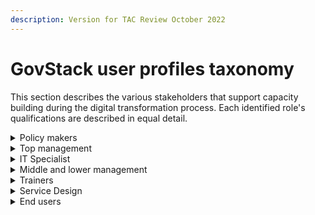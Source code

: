 ```yaml
---
description: Version for TAC Review October 2022
---
```


# GovStack user profiles taxonomy

This section describes the various stakeholders that support capacity building during the digital transformation process. Each identified role's qualifications are described in equal detail.

<details>

<summary>Policy makers</summary>

### [Government minister](https://esco.ec.europa.eu/en/classification/occupation?uri=http://data.europa.eu/esco/occupation/404a50e9-61ce-448d-a695-bbfc697a0727)

Government ministers function as decision-makers in national or regional governments, and head government ministries. They perform legislative duties and supervise the operation of their department.

</details>

<details>

<summary>Top management</summary>

Top managers plan, direct, coordinate and evaluate the overall activities of enterprises, governments and other organizations, or of organizational units within them, and formulate and review their policies, laws, rules and regulations.&#x20;

Tasks performed by top managers usually include formulating and advising on the policy, budgets, laws and regulations of enterprises, governments and other organizational units; establishing objectives and standards and formulating and evaluating programmes and policies and procedures for their implementation. The roles include:

### [Chief Information Officer](https://esco.ec.europa.eu/en/classification/occupation?uri=http://data.europa.eu/esco/occupation/82f90e87-de92-4678-adae-61d3e5f7e1e4)

Chief Information Officers define and implement the ICT strategy and governance. They determine necessary resources for the ICT strategy implementation, anticipate ICT market evolutions and company business needs. They contribute to the development of the organization's strategic plan and ensure that the ICT infrastructure supports the organization's overall operations and priorities

**Qualifications**

Bachelor’s degree in computer science, computer or software engineering, information systems or related role.

Postgraduate qualification and/or a recognized professional credential relevant to the role is a plus.&#x20;

3-5 years’ supervisory or management experience in a technology role&#x20;

Minimum 7 years’ experience in a private or public managerial role in the technology field,

Solid understanding of data analysis, budgeting, and business operations&#x20;

Superior analytical and problem-solving capabilities&#x20;

A strong strategic and business mindset&#x20;

Excellent organizational and leadership skills&#x20;

Outstanding communication and interpersonal abilities

### [Chief Security Information Officer (CISO)](https://esco.ec.europa.eu/en/classification/occupation?uri=http://data.europa.eu/esco/occupation/276ba420-ef09-4a0e-b215-2c2e2f80ad28)&#x20;

Chief ICT security officers protect company and employee information against unauthorized access. They also define the Information System security policy, manage security deployment across all Information Systems and ensure the provision of information availability.

**Qualifications**

Bachelor’s degree in computer science, computer or software engineering, information systems or related role.&#x20;

MSc Information Security or postgraduate qualification in a related IT field.&#x20;

One or more qualifications in: • Certified Information Security Manager (CISM) • Certified Information Systems Security Professional (CISSP) • Certified Information systems Auditor (CISA)&#x20;

Member of the Institute of Information Security Professionals is a plus.&#x20;

An excellent understanding of best practice within Information Security and risk management including standards such as ISO/IEC 27001, Cyber Essentials and COBIT&#x20;

An excellent understanding of legislation and regulations that impact information Security An understanding of current and emerging threats and countermeasures and the organizational challenges to addressing these threats&#x20;

An understanding of Application Security threats and countermeasures&#x20;

A good practical knowledge of security technologies and wider business solutions including Firewalls, IDS/IPS, Identity and access management, SIEM, remote working and cloud technologies&#x20;

Substantial experience in senior management in a complex IT organization encompassing service delivery, application development and IT infrastructure&#x20;

Proven track record in the management and delivery of transformational security improvements across an organization&#x20;

Proven experience in directing and managing innovative change and continuous improvement, ensuring excellent organizational performance and outcomes across a complex portfolio of responsibilities&#x20;

Proven experience at managing complex budgets and resources with a track record of identifying and securing approval for business cases at enterprise level for organizational investment in information and cyber security&#x20;

Experience in leading, developing and motivating a team

### [Chief Technology Officer](https://esco.ec.europa.eu/en/classification/occupation?uri=http://data.europa.eu/esco/occupation/7b1b5da8-573a-49bb-a38e-68725a949f4f)

Chief technology officers contribute to a company's technical vision and lead all aspects of technology development, according to its strategic direction and growth objectives. They match technology with business needs.

**Qualifications**

Bachelor’s degree in computer science, computer or software engineering, information systems or related role.

MBA and/or postgraduate qualification in a related IT field.

8+ years progressive experience in technology leadership role.

Good understanding of how technology can achieve company objectives (and how to utilise it to do so).

Deep understanding of interconnected systems and the cost, performance, and strategic implications of making particular architecture choices

Experience building and leading world-class software development teams and processes across geographies

Product management experience

Successful in owning business results, and knows how to inspire the team to feel empowered and accountable for their decisions

Ability to step outside your own technical domain and take the “voice” of the customer as input into their direction setting and decision making

Domain expertise in IaaS, PaaS, or SaaS products

Excellent understanding of cloud computing technologies, highly reliable and available large scale distributed systems

Experience leading and motivating software engineering teams and managing complex software projects

Exceptional team management skills.

Excellent verbal and written communication.

Ability to delegate efficiently.

Extensive industry knowledge with an eye towards the future.

### [ICT Operations Manager](https://esco.ec.europa.eu/en/classification/occupation?uri=http://data.europa.eu/esco/occupation/f0ca39a8-1e30-487c-95f9-ef2d5e734adc)

ICT operations managers coordinate ICT services and infrastructure ensuring that the organization has the required infrastructural resources. They also plan and monitor stages of either a business process or a computer process, negotiate contracts and take mitigation action in case of non-fulfilment of agreements. They oversee the day-to-day tasks involving infrastructure components, ICT systems and software.

**Qualifications**

Bachelor’s degree in computer science, computer or software engineering, information systems or related role.

MBA and/or postgraduate qualification in a related IT field.

Extensive experience in a related senior ICT management role typically in the region of ten years’ experience in a similar discipline

Experience of working in a customer focused environment operating **** under a formal ICT Service Management structure such as ITIL.

Significant experience in the development and implementation of processes related to ICT Technical Operations.

Ability to think strategically to plan complex service delivery in a demanding and changing environment.

Experience of managing budgets and delivering savings against those budgets.

Significant experience in the management of ICT supplier contracts with a track record of building effective working relationships with suppliers.

A deep and extensive technical knowledge of the technologies and ICT systems used in large organizations.

Ability to formulate technical reports using information for performance monitoring and develop process documentation and diagrams to support new and existing ICT services.

Ability to apply a mature and rational approach to complex issues and problem solving, including conflict resolution.

Ability to work at a high level in a large organization, acting as an ambassador for the ICT Service

</details>

<details>

<summary>IT Specialist</summary>

IT personnel perform a wide range of activities related to the Information Technology and Cybersecurity of the government ranging from information security and technology, information security operations and maintenance, information security overseeing and governance, cyber security infrastructure, defense, analysis and investigations. It includes roles such as:

### [Back-end developers](https://esco.ec.europa.eu/en/classification/occupation?uri=http://data.europa.eu/esco/occupation/c40a2919-48a9-40ea-b506-1f34f693496d)

Backend developers develop, implement and document web-accessible software based on the designs provided. They align the client's web presence with its business strategy, troubleshoot software problems and issues and look for ways to improve the application.

**Qualifications**

Bachelor’s degree in in a field such as Computer science, web design, digital design, or graphic arts; an associate degree with proven years of experience may be a substitute.&#x20;

Experience focusing on enterprise scale backend architectures&#x20;

3+ years of experience designing, developing, debugging, and deploying software&#x20;

Experience working with either relational or non-relational databases – ideally both&#x20;

Experience working with cloud architectures – such as AWS Experience with programming languages like Java, Ruby, PHP or Python.&#x20;

Solid understanding of the entire product development process.&#x20;

Basic knowledge of front-end technologies like HTML, JavaScript, and CSS.

### [Cloud engineers](https://esco.ec.europa.eu/en/classification/occupation?uri=http://data.europa.eu/esco/occupation/349ee6f6-c295-4c38-9b98-48765b55280e)

Cloud engineers are responsible for the design, planning, management and maintenance of cloud-based systems. They develop and implement cloud-applications, handle the migration of existing on-premise applications to the cloud, and debug cloud stacks.

**Qualifications**

Bachelor’s degree in Computer Science, Computer Engineering, or Information Technology, or in a relevant field.

Master’s degree in a relevant field and certifications such as Azure, AWS Certified Solutions Architect certification is a plus.

At least 5 years relevant professional work experience in the cloud computing industry

Expertise in **** practical object-oriented development knowledge with at least Scala or Java, knowledge of systems like ZooKeeper, Consul etc.,&#x20;

Familiarity with containerization technologies such as Docker and Pivotal Cloud Foundry Docker, OpenStack, and Public cloud delivery know-how with AWS and/or Azure

Solid understanding of software development, engineering, programming languages and tools; Java, Python, Ruby, .NET/C#, HTML, CSS, JavaScript, PowerShell, CI/CD pipelines

Ability to work with Agile methodologies (Scrum, Kanban, Lean Startup, XP)

Solid experience crafting solutions for the server-side of scalable cloud software applications and platforms

Extensive skills and knowledge in architecting a highly distributed cloud system and responding to operational issues

Experience with cloud migration, as well as experience with OpenStack, Linux, Amazon Web Services, Microsoft Azure, DevOps, NoSQL etc.

A good team player and able to work in a team-driven environment

Exceptional verbal, presentation, and written communications skills to convey information clearly to the different audience

Willingness to learn and work with new and emerging technologies.

### [Cloud architect](https://esco.ec.europa.eu/en/classification/occupation?uri=http://data.europa.eu/esco/occupation/349ee6f6-c295-4c38-9b98-48765b55280e)

Cloud architects are responsible for the design, planning, management and maintenance of cloud-based systems. They develop and implement cloud-applications, handle the migration of existing on-premise applications to the cloud, and debug cloud stacks.

**Qualifications**

Bachelor’s degree in Computer Science, Computer Engineering, or Information Technology, or in a relevant field.&#x20;

Master’s degree in a relevant field and certifications such as AWS Certified Solutions Architect certification is a plus.&#x20;

At least 5 years relevant professional work experience designing, executing, and supporting IT Cloud solutions.&#x20;

Solid knowledge of full software development lifecycle processes, enterprise application software installation and maintenance, integrating with third-party applications through API interfaces and other means&#x20;

Familiarity with mobile application development, ability to build applications using microservices architecture, and capacity to debug and optimize code and automate routine tasks&#x20;

Technical knowledge of Agile, frontend and backend programming languages, databases and Cloud Infrastructure, auto scaling, and automated testing&#x20;

Fundamental knowledge of networking, security, and systems engineering concepts.&#x20;

Hands-on experience in cloud provisioning tools such as CloudFormation, Terraform, and experience in Linux operating system&#x20;

Ability to work in a team, Good written and verbal communication skills.

### [Data **** Analysts](https://esco.ec.europa.eu/en/classification/occupation?uri=http://data.europa.eu/esco/occupation/d3edb8f8-3a06-47a0-8fb9-9b212c006aa2)

Data analysts import, inspect, clean, transform, validate, model, or interpret collections of data with regard to the business goals of the company. They ensure that the data sources and repositories provide consistent and reliable data. Data analysts use different algorithms and IT tools as demanded by the situation and the current data. They might prepare reports in the form of visualizations such as graphs, charts, and dashboards.

**Qualifications**

Bachelor's Degree in Computer Science, Engineering, Information Systems, Information Technology related field.&#x20;

Postgraduate qualification and/or a recognized professional ITIL is an added advantage.&#x20;

5+ years of experience in migrating data between disparate systems, with strong exposure to data migration and PostgreSQL&#x20;

Knowledge related to computer technology, network infrastructure, systems and applications, security, and storage&#x20;

Strong agile project management and organizational skills.&#x20;

Strong analytical and problem-solving skills and excellent verbal and written communication skills&#x20;

Hands on experience with MS Excel and Macros

### [Data Scientist](https://esco.ec.europa.eu/en/classification/occupation?uri=http://data.europa.eu/esco/occupation/258e46f9-0075-4a2e-adae-1ff0477e0f30)

Data scientists find and interpret rich data sources, manage large amounts of data, merge data sources, ensure consistency of datasets, and create visualizations to aid in understanding data. They build mathematical models using data, present and communicate data insights and findings to specialists and scientists in their team and if required, to a non-expert audience, and recommend ways to apply the data.

**Qualifications**

A Bachelor’s degree in Data Science, Computer Science, Engineering or relevant field

Postgraduate qualification and/or a recognized professional credential relevant to the role is an added advantage.

5+ years hands on experience with Data Science tools, business intelligence tools (e.g. Tableau) and data frameworks (e.g. Hadoop)

Knowledge of statistical programming languages like R, Python, and database query languages like SQL, Hive, Pig is desirable. Familiarity with Scala, Java, or C++ is an added advantage.

Good applied statistical skills, including knowledge of statistical tests, distributions, regression, maximum likelihood estimators, etc.

Good knowledge of machine learning methods like k-Nearest Neighbors, Naive Bayes, SVM, Decision Forests and operations research.

Strong Math Skills (Multivariable Calculus and Linear Algebra) -and understanding the fundamentals of Multivariable Calculus and Linear Algebra

Proficiency in data mining and wrangling

Experience with Data Visualization Tools like Matplotlib, ggplot, d3.js., Tableau that help to visually encode data

Excellent communication and presentation skills

Problem-solving aptitude

Analytical mind and business acumen

### [Database managers](https://esco.ec.europa.eu/en/classification/occupation?uri=http://data.europa.eu/esco/occupation/8c57af09-719c-42b3-be40-6ed4946236cc)

Database managers test, implement and administer computer databases. They use their expertise in database management systems to plan, coordinate and implement security measures to safeguard computer databases. They also use scripts and configuration files to tailor a database to users' needs.

**Qualifications**

A Bachelor’s degree in Management Information Systems, Computer Science, Information Systems, or Information Technology or a related field&#x20;

Postgraduate qualification and/or a recognized professional credential relevant to the role is an added advantage.&#x20;

At least 2 years’ experience in database management or similar role&#x20;

Solid experience designing, developing, and producing database reports.&#x20;

Advanced proficiency in Structured Query Language (SQL).&#x20;

In-depth knowledge of database technologies, architecture, and data security and best practices in database management.&#x20;

Advanced analytical, leadership, and problem-solving skills. Exceptional organizational skills and attention to detail. Excellent interpersonal and communication skills.

### ****[**DevOps Specialist**](https://www.gov.uk/guidance/development-operations-devops-engineer)****

DevOps specialists support the development and operation of software through tools, environments and practices. They organise and implement a process to manage changes throughout the lifecycle of ICT assets such as software, applications, ICT systems, etc. ICT change and configuration managers have a sound knowledge of the main technologies and processes used in system engineering and to manage the lifecycle of ICT systems and subsystems.

**Qualifications**

Bachelor's Degree in Computer Science, Engineering, Information Systems, Information Technology related field.&#x20;

Postgraduate qualification and/or a recognised professional credential is an added advantage.&#x20;

5+ years of overall experience Strong hands-on Linux experience (RHEL/CentOS, Debian/Ubuntu,Core OS)&#x20;

Strong hands on Experience in managing AWS/Azure cloud instance Strong scripting skills (Bash, Python, Perl) with Automation.&#x20;

Strong hands-on in Git/Github, Maven, DSN/Networking Fundamentals.&#x20;

Strong knowledge of CI/CD Jenkins continuous integration tool&#x20;

Good knowledge of infrastructure automation tools (Ansible,Terraform)&#x20;

Good hands-on experience with Docker containers including container management platforms like Kubernetes&#x20;

Strong hands-on in Web Servers (Apache/NGINX) and Application Servers (Jboss/Tomcat/Spring boot)

### [Digital security manager](https://esco.ec.europa.eu/en/classification/occupation?uri=http://data.europa.eu/esco/occupation/7754d570-9519-48c2-b1c9-8e165f8bca0f)

A Digital security manager proposes and implements necessary security updates. They advise, support, inform and provide training and security awareness and take direct action on all or part of a network or system.

**Qualifications**

Bachelor’s degree in Information Assurance, Information Security, Cybersecurity, or IT related field.&#x20;

Postgraduate qualification and a recognized professional credential Security certification such as CISSP or CISM are desirable.&#x20;

5+ years working experience in the digital security field.&#x20;

Proven experience in planning, organizing, and developing the strategy for an organizations Security Operation.&#x20;

Strong knowledge of technology, particularly as it relates to digital safety tools, best practice, and information management.&#x20;

A solid understanding and experience with intrusion detection, incident response, threat hunting, common attack methodologies, tactics and protocols, and indicators of compromise required.&#x20;

Excellent written and verbal communication skills with the ability to tailor communications for technical and non-technical audiences.

### [Emerging Technologies Officer](https://esco.ec.europa.eu/en/classification/occupation?uri=http://data.europa.eu/esco/occupation/35553663-deab-4d9a-bf22-15c1625d28e8) (AI, Blockchain, IoT, Quantum Computing)&#x20;

ICT intelligent systems designers apply methods of artificial intelligence in engineering, robotics and computer science to design programs which simulate intelligence including thinking models, cognitive and knowledge-based systems, problem solving, and decision making. They also integrate structured knowledge into computer systems (ontologies, knowledge bases) in order to solve complex problems normally requiring a high level of human expertise or artificial intelligence methods.

**Qualifications**

Bachelor’s degree in Data Science, Statistics, Machine Learning, Computer Science or IT related field.

Postgraduate qualification and/or a recognized professional credential is an added advantage.&#x20;

3+ years proven experience in Artificial Intelligence, deep learning, and other relevant fields.

At least 3 years of experience in formulating and strategizing AI solutions and applying AI to practical and all-inclusive technology solutions

Familiarity with functional design principles, object-oriented programming principles, basic algorithms.

Hands-on knowledge in machine learning, deep learning, Tensorflow, Python, NLP

Hands-on experience in REST API and designs such as RDBMS design, NoSQL design.

### &#x20;[Front-end developer](https://www.gov.uk/guidance/frontend-developer)

A frontend developer designs, builds and improves website software that meets user needs.

**Qualifications**

Bachelor’s degree in in a field such as Computer science, web design, digital design, or graphic arts; an associate degree with proven years of experience may be a substitute.

&#x20;3+ years' experience with scripting languages (Python, Perl, or equivalent). 3-5 years of expert-level HTML and CSS experience.&#x20;

1+ years of JavaScript and jQuery experience.&#x20;

3+ plus years of work experience building web apps.&#x20;

Hands-On experience with JavaScript UI frameworks.&#x20;

Experience using industry-standard version control systems.

### [Help Desk Support Analyst](https://esco.ec.europa.eu/en/classification/occupation?uri=http://data.europa.eu/esco/occupation/aaeec9a7-dc57-4485-890c-86b3eef735f9)

ICT help desk analysts provide technical assistance to end users, answer questions or solve computer problems for clients via telephone or electronically. They provide assistance concerning the use of computer hardware and software.

**Qualifications**

High school graduate, GED, or equivalent&#x20;

At least 2 years information technology or systems administration experience preferred Knowledge of Operating Systems, System Administration, LAN, managing helpdesk.&#x20;

Fluency in the local language&#x20;

Excellent typing skills.&#x20;

Strong process and application knowledge&#x20;

Excellent problem solving, verbal communication and customer service skills.

### [ICT System Integration Consultant](https://esco.ec.europa.eu/en/classification/occupation?uri=http://data.europa.eu/esco/occupation/bd9d395a-d587-45c6-8d72-ceef226df9e1)

ICT system integration consultants advise on bringing together different systems to interoperate within an organization for enabling data sharing and reducing redundancy.

**Qualifications**

Bachelor's Degree in computer science, or IT related field MBA and a recognised professional credential relevant to the role is an added advantage.&#x20;

Minimum of 5 years of experience in the consulting and technology design industries&#x20;

Minimum of five (5) years relevant experience in application design and integration into service platforms.&#x20;

Minimum of five (5) years of experience in software and application development and/or working with software developers.&#x20;

Experience in managing projects involving systems analysis, design, development, and implementation, and/or provide key inputs for the establishment of long-term solutions.&#x20;

Demonstrable understanding and experience of technology in the built environment including the challenges of systems integration&#x20;

Excellent interpersonal skills will be needed to develop and maintain effective relationships with clients, Architects, Engineers, Contractors, and other team members

&#x20;Proven ability to utilize critical thinking and problem-solving skills to work with incomplete information and manage unclear or conflicting requirements&#x20;

Knowledge of agile project management

### [Network Support Engineer](https://esco.ec.europa.eu/en/classification/occupation?uri=http://data.europa.eu/esco/occupation/cf2b03cd-feb7-4f47-90f6-ff1ed6016d3d)&#x20;

ICT network engineers implement, maintain and support computer networks. They also perform network modelling, analysis, and planning. They may also design network and computer security measures. They may research and recommend network and data communications hardware and software.

**Qualifications**

Bachelor's Degree in Computer Science, Engineering, Information Systems, Information Technology related field.&#x20;

Postgraduate qualification and/or a recognised professional credential such as CISCO, ITIL, IASAE is an added advantage.&#x20;

5+ years IT experience with programming languages such as Java, Core java, PostgreSQL, GIT, Linux, Kibana, Elasticsearch, JIRA - Incident management, ReactJS, SpringBoot, Microservices, NodeJS&#x20;

Knowledge of Web service technologies and standards (protocols, security, Restful APIs, and JSON etc.,)&#x20;

Solid experience with recommending and introducing new technologies and technical approaches&#x20;

Demonstrated experience with implementing reporting capabilities, such as SQL Server Reporting or JasperReports

### ****[**Quality Assurance/Tester**](https://esco.ec.europa.eu/en/classification/occupation?uri=http://data.europa.eu/esco/occupation/106f79e4-6264-45f1-9e7a-297435cd684b)****

QA testers perform software tests. They may also plan and design them. They may also debug and repair software although this mainly corresponds to designers and developers. They ensure that applications function properly before delivering them to internal and external clients.

**Qualifications**

Bachelor's Degree in Computer Science, Software Development, or IT related field.&#x20;

A recognised professional credential such as ISTQB, QA is an added advantage.&#x20;

5+ years QA testing experience with skills such as developing, documenting, and maintaining detailed test cases, user scenarios and test requirements/artifacts, execute all levels of testing (System, Integration, and Regression) JIRA - Incident management&#x20;

Proven experience as a Quality Assurance Tester or similar role&#x20;

Experience in project management and QA methodology&#x20;

Familiarity with Agile frameworks and regression testing Experience in analyzing the device logs and usage of debugging tools&#x20;

Experience in using bug tracking and test management&#x20;

Thorough understanding of game test life cycle&#x20;

Proactive, positive, and self-driven mentality that thrives in a collaborative team environment

### [Service Integrator](https://esco.ec.europa.eu/en/classification/occupation?uri=http://data.europa.eu/esco/occupation/3d190639-90f8-4402-b1b3-a104a17e0d67)

Service integrators perform integration among different databases. They maintain integration and ensure interoperability.

**Qualifications**

Bachelor's Degree in Computer Science, Engineering, Information Systems, Information Technology related field.&#x20;

Postgraduate qualification and/or a recognized professional credential such as CISCO, ITIL, IASAE is an added advantage.&#x20;

5+ years of experience in system administration / deployment / maintenance / integration, build engineering, cloud / SaaS deployment&#x20;

Good understanding of IT Infrastructure implementation or lifecycle development&#x20;

Detailed experience in data center build-out and/or systems migration/re-hosting experience&#x20;

Solid experience on Hardware and Software Environments, heterogeneous systems environments

### [Software Engineer](https://esco.ec.europa.eu/en/classification/occupation?uri=http://data.europa.eu/esco/occupation/f2b15a0e-e65a-438a-affb-29b9d50b77d1)&#x20;

Software developers implement or program all kinds of software systems based on specifications and designs by using programming languages, tools, and platforms. They Research, design, and develop computer and network software or specialized utility programs. Analyze user needs and develop software solutions, applying principles and techniques of computer science, engineering, and mathematical analysis. Update software or enhance existing software capabilities.&#x20;

**Qualifications**

Bachelor's and Master's Degree in Computer Science, Engineering, Information Technology, Mathematics related discipline&#x20;

Recognized professional credential relevant to the role is an added advantage.&#x20;

Knowledge of the software development life cycle.&#x20;

Ability to develop unit testing of code components or complete applications. Creativity is always a plus.&#x20;

Must be a full-stack developer and understand concepts of software engineering. Experience working on a variety of software development projects.&#x20;

### [Solution Architect](https://esco.ec.europa.eu/en/classification/occupation?uri=http://data.europa.eu/esco/occupation/d0aa0792-4345-474b-9365-686cf4869d2e)&#x20;

A Solution Architect creates the technical design and the functional model of a software system, based on functional specifications. They also design the architecture of the system or different modules and components related to the business' or customer requirements, technical platform, computer language or development environment.

**Qualifications**

Bachelor’s degree in Computer Science, Information Systems, or equivalent education or work experience&#x20;

Minimum of 5 years of experience related to IT Management or other information technology solutions architecture role&#x20;

Demonstrated ability to communicate the complexities of technical programs&#x20;

Proficiency with information technologies in a secure network environment&#x20;

Expertise with personal computers in a secure network environment and Microsoft applications (Outlook, Word, Excel, Access, PowerPoint and SharePoint) or similar roles&#x20;

Excellent oral and written communication&#x20;

Analytical and problem-solving skills&#x20;

Broad understanding of information technology topics&#x20;

Effective interpersonal skills and collaborative management style to include teamwork and team building ability&#x20;

Technically creative and open-minded.

### ****[**System Developer**](https://esco.ec.europa.eu/en/classification/occupation?uri=http://data.europa.eu/esco/occupation/a7c1d23d-aeca-4bee-9a08-5993ed98b135)****

ICT system developers maintain, audit and improve organizational support systems. They use existing or new technologies to meet particular needs. They test both hardware and software system components, diagnose and resolve system faults. **** May work with computer hardware engineers to integrate hardware and software systems and develop specifications and performance requirements.&#x20;

**Qualifications**

Bachelor's and Master's degree in Computer Science, Engineering, Information Technology, Mathematics related discipline&#x20;

Recognized professional credential relevant to the role is an added advantage.&#x20;

Minimum of 3 years of professional experience working with .Net 4.0, Objective C, CSS, JavaScript, JSON, jQuery, AJAX, SOA, SEO, HTML5, MVC3, Web APIs and secure coding&#x20;

Proficiency with HTML/XHTML, CSS, JavaScript and JQuery&#x20;

Knowledge of WCF, XML, web services and SOA frameworks desired&#x20;

Proficiency with object-oriented principles and patterns

### [System/network designer](https://esco.ec.europa.eu/en/classification/occupation?uri=http://data.europa.eu/esco/occupation/cf2b03cd-feb7-4f47-90f6-ff1ed6016d3d)

ICT network engineers implement, maintain and support computer networks. They also perform network modelling, analysis, and planning. They may also design network and computer security measures. They may research and recommend network and data communications hardware and software.

**Qualifications**

Bachelor's Degree in Computer Science, Engineering, Information Systems, Information Technology related field.&#x20;

Postgraduate qualification and/or a recognized professional credential such as CISCO, CCNP, CCIE is an added advantage.&#x20;

5+ years’ experience with product design and requirement analysis is strongly preferred, preferably with enterprise software products&#x20;

Working knowledge of and experience with Experience with Network Optimization software&#x20;

Knowledge of cable industry, FCC rules, and NCTA standards&#x20;

Solid understanding of WAN/LAN inter networking including design elements, protocol interoperability, network architecture development and requirements for testing / proof of concept

### [Technical Architect ](https://esco.ec.europa.eu/en/classification/occupation?uri=http://data.europa.eu/esco/occupation/d0aa0792-4345-474b-9365-686cf4869d2e)

Software architects create the technical design and the functional model of a software system, based on functional specifications. They also design the architecture of the system or different modules and components related to the business' or customer requirements, technical platform, computer language or development environment.

**Qualifications**

Bachelor’s degree in computer science, mathematics, engineering, or information systems; master’s degree a plus&#x20;

At least 2 years previous experience as a software developer or technical architect&#x20;

Experience with software network design and implementation&#x20;

Solid experience on software architecture and design&#x20;

Solid experience on network design and implementation&#x20;

Good understanding of data analysis, business principles, and operations&#x20;

Ability to clearly present technical information to fellow technical professionals as well as non-technical peers&#x20;

Analytical and problem-solving skills

### ****[**Technical Lead**](https://esco.ec.europa.eu/en/classification/occupation?uri=http://data.europa.eu/esco/occupation/f31f487b-4ce2-40f3-90e8-7d0011b4ef1d)****

Technical leads/Software managers oversee the acquisition and development of software systems in order to provide support to all organizational units. They also monitor the results and quality of the different software solutions and projects implemented in the organization.&#x20;

**Qualifications**

Bachelor's Degree in Computer Science, Engineering, Information Systems, Information Technology related field.&#x20;

Postgraduate qualification and/or a recognized professional credential such as AWS, ITIL is an added advantage.&#x20;

8+ years of technology/solutioning experience.&#x20;

Preferred experience of deploying and maintaining large integrated platforms / systems&#x20;

Excellent knowledge on technical development, with proficiencies in relevant technologies (including operating systems, programming languages, database)&#x20;

Good understanding and solid experience with SDLC and required technical documentation for each phase of the life cycle&#x20;

Strong experience in different development technologies like Microsoft technologies, Java framework other major techniques and products&#x20;

Working knowledge of Testing and quality assurance practices including unit testing and code documentation&#x20;

Experience with databases, web applications, programming languages and frontend technologies&#x20;

Excellent problem-solving, analytical and time management skills Excellent communication and interpersonal skills

### [Technical Writer](https://www.gov.uk/guidance/technical-writer)

A technical writer takes a user-centered approach to making complicated technical concepts easier to understand for a specialist audience. He/she focuses on specialist content and software documentation, and write for technologists such as developers, technical architects, and technology leaders.

**Qualifications**

Bachelor's Degree in Information Systems, Information Technology, Computer Science, or other related disciplines.

Postgraduate qualification and/or a recognized professional credential such as CPTC is an added advantage.

6+ years of proven experience in writing technical documentation and procedural materials for multiple audiences

Knowledge of Agile software development methodologies is highly desirable

Experience working with engineering to improve user experience: design, UI, and help refine content and create visuals and diagrams for technical support content

Solid understanding of the Systems Development Life Cycle (SDLC)

Proven ability to handle multiple projects simultaneously, with an eye for prioritization

Superior written and verbal communication skills, with a keen eye for detail

Solid grip on documentation publishing software such as Zendesk Guide, Camtasia, SnagIt, and other software

</details>

<details>

<summary>Middle and lower management</summary>

Middle managers ensure appropriate systems and procedures are developed and implemented to provide budgetary control; authorize material, human and financial resources to implement policies and programmes; monitor and evaluate performance of the organization and its staff; select or approve the selection of staff; ensure compliance with health and safety requirements; and represent and negotiate on behalf of the government, enterprise or organizational unit managed in meetings and other forums.&#x20;

Lower management may provide advice and assistance to managers on strategic matters. They are also responsible for the planning and directing daily operations, supervision of the activities of other workers.

The roles include:

### [Administrative Coordinator](https://esco.ec.europa.eu/en/classification/occupation?uri=http://data.europa.eu/esco/occupation/2a04a1df-a3b9-403e-a245-e7f93fdddd44)

An Administrative Coordinator is a professional who works with top-level executives or in international facilities in various industries. They organize meetings, organize and maintain files, arrange travel, train staff members, communicate in other languages, and manage the day-to-day operations of the office.

**Qualifications**

BA or Associate degree in Business Management or related field&#x20;

At least 3 years’ experience in administrative support and (or) business processes.&#x20;

Has an innovative mindset and us able to build client relationships.&#x20;

Strong capability to multitask and finish assigned projects before deadlines are due&#x20;

Proficiency with Microsoft Office, including Word, Excel, Outlook, and PowerPoint, and office technology and equipment, such as printers, copiers, scanners, and computers.&#x20;

Have excellent interpersonal, communication and presentation skills.

### ****[**Business Analyst**](https://esco.ec.europa.eu/en/classification/occupation?uri=http://data.europa.eu/esco/occupation/60082a99-d8ef-4e84-9290-78902681b6ed)****

Business analysts research and understand the strategic position of businesses and companies in relation to their markets and their stakeholders. They analyse and present their views on how the company, from many perspectives, can improve its strategic position and internal corporate structure. They assess needs for change, communication methods, technology, IT tools, new standards and certifications.

**Qualifications**

University degree in the field of Business Administration, Finance, Intelligence, or Information Systems or related field

Master’s degree or MBA and a recognized professional credential is a plus&#x20;

At least three years related proven experience with business and technical requirements analysis, elicitation, modeling, verification, and methodology development&#x20;

Demonstrated project management skills and project management software skills, including planning, organizing, and managing resources&#x20;

Working knowledge of Windows office systems Excellent understanding of the organization’s goals and objectives&#x20;

Able to exercise independent judgment and take action on it&#x20;

Excellent analytical, mathematical, and creative problem-solving skills&#x20;

Excellent listening, interpersonal, written, and oral communication skills&#x20;

Logical and efficient, with keen attention to detail&#x20;

Strong user centered orientation&#x20;

Experience working in a team-oriented, collaborative environment

### [Business intelligence analyst](https://esco.ec.europa.eu/en/classification/occupation?uri=http://data.europa.eu/esco/occupation/207d7b18-6540-432e-8aa6-785ed434572f)

Business intelligence analysts gain knowledge of the industry, the innovative processes therein, and contrast them with the operations of the company in order to improve them. They focus their analysis in the supply chain processes, warehouses, storage, and sales as to facilitate communication and revenue improvement.&#x20;

**Qualifications**

BS/MS degree in an analytical or data driven field&#x20;

A minimum of 2 years analytics experience&#x20;

Experience with business intelligence reporting tools, such as Looker, Microsoft Power BI, SQL Server Reporting Services, Tableau, Sisense, SAP Crystal Reports, IBM Cognos, Qlik, etc.&#x20;

Exceptional SQL skills, strong knowledge of relational databases, and the ability to build and maintain database views&#x20;

Ability to perform complex quantitative analysis and translate results into meaningful business insights&#x20;

Have demonstrated verbal and written communication skills.

### [Citizen Engagement/Change Management Officer](https://esco.ec.europa.eu/en/classification/occupation?uri=http://data.europa.eu/esco/occupation/98358049-fbcd-479e-a644-e92bde5af2e0)&#x20;

Activism officers promote or hinder social, political, economic or environmental change by using different tactics such as persuasive research, media pressure or public campaigning.

**Qualifications**

Bachelor's degree or higher in the Public Administration, Political Science, Social Sciences, or another field related to Change Management and governance systems.&#x20;

Minimum of 3 years’ experience working with civil society advocacy organizations and networks, capacity building, and governance issues.&#x20;

Demonstrated technical expertise providing or strengthening service delivery&#x20;

Demonstrated capacity to lead the collection, analysis, and utilization of data and information from a broad range of sources to ensure effective integration of inclusivity concerns in project programming.&#x20;

Demonstrated ability to design and/or implement programs that engage and mobilize women, youth, and/or other marginalized groups.&#x20;

Demonstrated skills in problem-solving and consensus-building.&#x20;

Fluency in English and at least one other local language&#x20;

Have good communication and interpersonal skills.

### [Communication Manager](https://esco.ec.europa.eu/en/classification/occupation?uri=http://data.europa.eu/esco/occupation/cd7b838c-51f6-41ec-9067-bb974c0f991b)

Communication managers are responsible for developing communication strategies in order to promote the organization's mission, services or product. They coordinate communication projects and manage the communications issued by the company for both the internal and the external clients. They supervise internal communications, ensuring that communications reach each one of the employees and further questions can be answered. For external communications, they coordinate coherence among the messages transmitted in mails, printed materials, press articles, and corporate promotional materials. They strive to maintain truthful communications.

**Qualifications**

University Degree in Communications, Journalism, Marketing, Public Relations, or related field

Master’s degree and/or relevant certification is an added advantage

5+ years’ of progressively responsible, professional experience in government relations, legislative analysis, or communications.

Demonstrated experience in developing and implementing integrated communication strategies to drive organizational change and achieve measurable results based on business objectives

High level of judgment in communications with experience leading PR/Communications campaigns, creating and executing on PR strategy

Openness to and experience working within the digital space

Strong knowledge of public affairs, and communications principles, practices, and techniques.

Ability to prepare a variety of written communications such as reports, testimony, and factsheets

Outstanding written and verbal communication skills.

Must be able to multitask and work well under pressure.

Excellent organizational and leadership abilities

### [Data Protection Officer ](https://esco.ec.europa.eu/en/classification/occupation?uri=http://data.europa.eu/esco/occupation/1619d7f3-7d95-407c-a20e-47745bfcde73)

Data protection officers ensure that the processing of personal data in an organization is compliant with data protection standards and with the obligations set out in the applicable legislation such as GDPR. They elaborate and implement the organization policy related to data protection, are responsible for data protection impact assessments and handle complaints and requests from third parties and regulatory agencies. Data protection officers lead investigations into potential data breaches, conduct internal audits and act as point of contact within the organization on any matters related to the processing of personal data. Data protection officers may develop training programmes and provide training to other employees on data protection procedures.

**Qualifications**

Bachelor’s degree in Law or a related field.

Minimum of three years’ experience working in data protection and legal compliance.

Solid knowledge and in-depth understanding of national data protection laws.

Knowledge of data processing operations and computer security systems.

Experience within a legal, audit and/or risk function department is a plus.

Ethical, with the ability to remain impartial and report all noncompliance Strong project management skills

Ability to manage sensitive and confidential information

Excellent verbal and written communication skills, with strong attention to detail

Great interpersonal skills and ability to work well both independently and as part of a team

### [Digital Marketing Officer](https://esco.ec.europa.eu/en/classification/occupation?uri=http://data.europa.eu/esco/occupation/dc97adbe-f807-4ad8-8f3c-c24b3416cdef)

Digital marketing managers are responsible for the elaboration of the company's digital marketing strategy with the goal of improving brand recognition and brand awareness, in line with the company's mission and vision. They oversee the execution of digital marketing and communication strategies involving the use of social media, email marketing, marketing automation, search engine optimization, online events and online advertisement through data driven methodologies and by measuring and monitoring digital marketing KPIs in order to promptly implement corrective action plan. They manage and interpret competitors and consumers' data and conduct research on market conditions.

**Qualifications**

University Degree in Business Administration, Marketing or related field

Master’s degree or CPA/CMA certification is an added advantage

5+ years managerial experience in creating, leading and managing informative, engaging and motivational digital campaigns

Proven experience executing social media campaigns on different digital platforms

Demonstrated proficiency in using website analytics tools, and serving tools and marketing software

Basic programming skills in HTML, CSS, and JavaScript

Understanding of landing pages optimisation, user funnels and A/B testing, combined with the ability to identify, attract and engage target audiences

Up-to-date knowledge of digital marketing trends and developments

Ability to use SEO, SEM and marketing databases for promotional purposes

Knowledge of video and picture editing software such as Adobe, Canva etc

Excellent analytical thinking and problem-solving abilities, and communication abilities

Incredible attention to detail and ability to multitask and manage multiple projects

### [Finance Management Officer](https://esco.ec.europa.eu/en/classification/occupation?uri=http://data.europa.eu/esco/occupation/30f3ea93-882a-4525-841c-1d5b4b64076f)&#x20;

Financial managers handle all the matters in reference to the finance and investments of a company. They manage financial operations of companies such as the assets, liabilities, equity and cash flow aiming to maintain the financial health of the company and operative viability. Financial managers evaluate the strategic plans of the company in financial terms, maintain transparent financial operations for taxation and auditing bodies, and create the financial statements of the company at the end of the fiscal year.

**Qualifications**

BA or BS in Economics, Finance, Accounting, Economics, or related field&#x20;

Master’s degree or CPA/CMA certification is an added advantage&#x20;

5+ years managerial experience Advanced accounting knowledge and skills&#x20;

Proven experience on financial consolidation software experience such as (Hyperion, Adaptive, etc.) preferred&#x20;

Ability to use a range of computer applications excellent use of Excel and any other package used in analysis&#x20;

Effective verbal and written communication skills, able to effectively interact with various levels of the organization&#x20;

Strong communication and presentation skills Strong analytical skills

### [Grants administrators](https://esco.ec.europa.eu/en/classification/occupation?uri=http://data.europa.eu/esco/occupation/bb4ca5c1-879d-44e8-840d-24f320206bff)

Grants administrators handle the pass-through track of grants, often given out by the government \[or donor] to the grant recipient. They prepare the paperwork such as the grant applications and give out the grants. They are also responsible to make sure that the grant recipient spends the money correctly according to the terms laid out.

**Qualifications**

University degree in Education, Accounting, Administration, Business, Public Policy, Business/Administration, Finance, Management, or another relevant social sciences field.

3+ years’ demonstrated experience in non-profit or philanthropy, and/or public policy arena

Hands on professional experience with administration of grant awards, contract management rules and regulations and proposal requirements in an international development setting

Solid knowledge of with grants management software and information technology skills

Experience with designing and implementing effective workflow processes and procedures

Experience drafting, reviewing, and negotiating sub-awards and cooperative agreements, contracts and approvals.

Strong interpersonal and communication skills with a focus on customer service

### [Fundraising managers](https://esco.ec.europa.eu/en/classification/occupation?uri=http://data.europa.eu/esco/occupation/c2e6609d-0abe-4a38-b295-e06edbd52e82)

Fundraising managers are responsible for raising money on behalf of organizations, often non-profit such as charities. Moreover, they manage the fundraised resources developing programs for its use. They perform a variety of tasks to raise money such as developing corporate partnerships, coordinating direct mail campaigns, organizing fundraisers, contacting donators or sponsors, and sourcing grant income from trusts, foundations and other statutory bodies.

**Qualifications**

University degree in Marketing / Business Administration or another relevant social sciences field.&#x20;

3+ years’ proven experience in a non-profit setting focusing on donor engagement and stewardship, and/or front-line fundraising&#x20;

Good working knowledge in English and the local language is required.&#x20;

Strong written and verbal communication and presentation skills&#x20;

Good judgment in maintaining confidentiality of donor information&#x20;

Strong digital literacy, including strong proficiency in Microsoft office

### [ICT Operations Manager](https://esco.ec.europa.eu/en/classification/occupation?uri=http://data.europa.eu/esco/occupation/f0ca39a8-1e30-487c-95f9-ef2d5e734adc)

ICT operations managers coordinate ICT services and infrastructure ensuring that the organization has the required infrastructural resources. They also plan and monitor stages of either a business process or a computer process, negotiate contracts and take mitigation action in case of non-fulfilment of agreements. They oversee the day-to-day tasks involving infrastructure components, ICT systems and software.

**Qualifications and Skills**

The qualifications and skills for this profile have been developed based on McKinsey job profile

Bachelor’s degree in computer science, computer or software engineering, information systems or related role.

MBA and/or postgraduate qualification in a related IT field.

Extensive experience in a related senior ICT management role typically in the region of ten years’ experience in a similar discipline

Experience of working in a customer focused environment operating **** under a formal ICT Service Management structure such as ITIL.

Significant experience in the development and implementation of processes related to ICT Technical Operations.

Ability to think strategically to plan complex service delivery in a demanding and changing environment.

Experience of managing budgets and delivering savings against those budgets.

Significant experience in the management of ICT supplier contracts with a track record of building effective working relationships with suppliers.

A deep and extensive technical knowledge of the technologies and ICT systems used in large organizations.

Ability to formulate technical reports using information for performance monitoring and develop process documentation and diagrams to support new and existing ICT services.

Ability to apply a mature and rational approach to complex issues and problem solving, including conflict resolution.

Ability to work at a high level in a large organization, acting as an ambassador for the ICT Service

### [ICT Project manager](https://esco.ec.europa.eu/en/classification/occupation?uri=http://data.europa.eu/esco/occupation/8b6388a4-4904-471b-9331-d3b1211f5525)

ICT project managers schedule, control and direct the resources, people, funding and facilities to achieve the objectives of ICT projects. They establish budgets and timelines, perform risk analysis and quality management, and complete project closure reports.

**Qualifications**

Bachelor’s degree in IT, Software Development, Engineering, Economics, Project Management or other relevant field or related area of study.

Postgraduate qualification and/or certification in PMI/PMP/ITIL/PRINCE or related is an added advantage.

Highly desirable to have Scrum Master/Agile certification

5+ years of professional experience as Project Manager in consultancy/system integrator companies or multinational companies

Minimum of 2 years’ experience in team management or as a Program or Delivery Manager

Experience of successful supplier management in a commercial environment, including running competitive tenders and supplier selection.

Solid experience of budgetary responsibility and tracking spend across the life of a project, and managing major change and continuous improvement activities.

Demonstrated experience of working in a political environment and managing positive relationships with Elected Members and a range of stakeholders such as sponsors, team members and peers.

Experience with project management and Agile tools (e.g., MS Project, Jira, Confluence, etc.)

Good understanding of current procurement best practices in the public sector, and technical solutions being delivered such as IT networks, operating systems and hardware is desirable.

Strong leadership, diplomatic and motivational skills including the ability to lead up, across and down multiple business and technology organizations.

Ability to build and maintain relationships by engaging stakeholders to establish credibility, solve problems, build consensus and achieve objectives.

&#x20;Excellent leadership, communication (written, verbal and presentation) and interpersonal skills.

### [Knowledge & Content Development Officer](https://esco.ec.europa.eu/en/classification/occupation?uri=http://data.europa.eu/esco/occupation/3765a20d-5160-4e8f-82f1-ad7872b9db24)&#x20;

Knowledge & Content Development Officer/managers are responsible for systems that provide information to people. They assure access to the information in different work environments (public or private) based on theoretical principles and hands-on capabilities in storing, retrieving and communicating information.

**Qualifications**

Bachelor’s Degree in Communications, Journalism, English or related field&#x20;

3+ years’ of professional experience&#x20;

Exceptional writing and editorial skills&#x20;

Strength in storytelling for interactive marketing purposes&#x20;

Strong project management skills&#x20;

Experience in working with WordPress, Microsoft Office, and social media sites and platforms such as Facebook, Twitter, LinkedIn Energetic self-starter driven to achieve (and exceed) tangible goals with excellence and urgency&#x20;

Excellent communication skills, including the ability to communicate clearly, concisely, and persuasively in multiple forms (e-mail, phone, face to face)&#x20;

Outstanding organizational skills, superb attention to detail, and the ability to manage multiple relationships and projects concurrently

### [Legal Policy Officer](https://esco.ec.europa.eu/en/classification/occupation?uri=http://data.europa.eu/esco/occupation/5d601b40-7e0e-404e-bbff-bb98e147437c)

Legal affairs policy officers research, analyze and develop policies related to the legal sector and implement these policies to improve the existing regulation around the sector. They work closely with partners, external organizations or other stakeholders and provide them with regular updates.

**Qualifications**

B.A Political Science/ International Relations/ Law&#x20;

Master’s Degree in Law preferably in Public Policy or Government Law.&#x20;

At least 5 years’ experience in government policy implementation, and or working with regulatory agencies.&#x20;

Must be registered with the country Bar Association.&#x20;

Expertise in Legal Case Management, Public Policy, Policy Analysis, Legal research, Government, and Legislation&#x20;

Has experience in the development of government guidelines, procedures, and policies.&#x20;

Experience of conducting legal research and identifying possible legal risks Have relevant skills in ICT, preferably using Microsoft Office.&#x20;

Have strong communication and analytical and logical reasoning skills

### [Monitoring & Evaluation Officer](https://esco.ec.europa.eu/en/classification/occupation?uri=http://data.europa.eu/esco/occupation/8213b4bc-60ce-4ffc-9e00-9758fb2003c6)

Monitoring and evaluation officers are responsible for the conceptualization, design, implementation and follow-up of the monitoring and evaluation activities of projects, programmes, policies, strategies, institutions or processes, along the relevant programming cycle. They develop monitoring, inspection and evaluation methods and instruments needed to collect and analyze data, and report on results by applying structured M\&E frameworks, theories, approaches and methodologies. M\&E officers inform decision-making through reporting, learning products or activities and knowledge management. They can also engage in capacity development activities by providing training and capacity building support within their organizations or for clients and partners.

**Qualifications**

Bachelor's Degree preferably in Statistics, Economics, Development Studies, Social Sciences or Computer Science, or related field

Postgraduate qualification and/or certification is an added advantage.

At least 5 years’ experience in the design and implementation of M\&E/MIS in development projects implemented by national/international NGOs/UN bodies/ Government

Have experience in designing tools and strategies for data collection, analysis and production of reports

Experience of designing studies and research, outsourcing the same and monitoring the outcomes&#x20;

Have relevant skills in ICT, preferably using database software&#x20;

Have expertise in analyzing data using statistical software (e.g., SPSS)&#x20;

Have strong training & facilitation skills.

### [Performance Analyst](https://www.gov.uk/guidance/performance-analyst)

A performance analyst conducts analysis. They develop performance measurement frameworks - Key Performance Indicators (KPIs), goals, user needs and benefits - and analyse the performance of a service or product against these, adapting the approach and framework appropriately and in line with any changes.

**Qualifications**

Bachelor’s degree in Advertising, Marketing, Business, Statistics, or Economics- or related area of study.

Postgraduate qualification and/or certification is an added advantage.

Solid background and technical understanding of business metric performance and target setting

Ability to work with and analyze large volumes of data, apply statistical tools and models, as well as undertake research to detect trends and isolate essential relevant information for sound decision making

Working knowledge of performance metric analysis or AMEX Performance Management Process

Excellent organization skills to handle multiple tasks in a fast-paced environment, as well as within tight deadlines

Excellent research skills to undertake research and collect data to identify future trends based on past performance.

Great writing and verbal communication skills to effectively and convey information and develop presentations for multiple levels of the organization

Excellent rapport building skills to establish and maintain strong working relationships across functional and reporting levels

### [Procurement manager](https://esco.ec.europa.eu/en/classification/occupation?uri=http://data.europa.eu/esco/occupation/91f93dc4-1b71-4053-b6fb-c579ec19303a)

Procurement managers ensure that the organization's policy goals are transformed into concrete actions and support their teams to achieve the best results for their clients and the public. They oversee the public procurement professionals in the organization to deliver on their objectives.

**Qualifications**

Bachelor's Degree in Supply Chain Management, Business Administration, or related field&#x20;

Postgraduate qualification and/or a recognised professional credential relevant to the role such as IACCM/CIPS is an added advantage.&#x20;

4+ years of experience in technology sector would be a distinct advantage&#x20;

An understanding of intellectual property concepts (licensing, IP ownership, derivatives, and copyright) general contracting terms, escrow concepts, and the System Development Life Cycle

An understanding of the software technologies available in the marketplace and associated licensors&#x20;

An understanding of cloud computing service models and trends&#x20;

Well versed in negotiating contractual terms including (but not limited to) pricing, payment terms, indemnification, and service level agreements&#x20;

Proven experience creating proposals and evaluating vendors.

### [Project manager](https://esco.ec.europa.eu/en/classification/occupation?uri=http://data.europa.eu/esco/occupation/bea99fea-0383-4c63-b944-70d4799de2c5)

Project managers oversee the project on a daily basis and are responsible for delivering high-quality results within the identified objectives and constraints, ensuring the effective use of the allocated resources. They are responsible for risk and issue management, project communication and stakeholder management. Project managers perform the activities of planning, organizing, securing, monitoring and managing the resources and work necessary to deliver specific project goals and objectives in an effective and efficient way.

**Qualifications**

Bachelor’s degree in Project Management, Business Management, or related area of study.

Postgraduate qualification and PMI or PMP certification or similar is an added advantage.

5+ years’ experience as a Project Manager or similar position responsible for defining and managing project scope, timelines, profitability, and effective delivery of products or services.&#x20;

Knowledge and experience of with different project management frameworks, including waterfall and agile.&#x20;

Solid technical understanding and ability to define and refine requirements through a project lifecycle.&#x20;

Excellent project management skills including prioritization, scheduling, and documentation.&#x20;

Experience in managing delivery of customer-facing and internally facing products or services.&#x20;

Intermediate to advanced proficiency with industry-standard word processing, spreadsheet, and presentation software programs.

### ****[**Project Support Officer**](https://esco.ec.europa.eu/en/classification/occupation?uri=http://data.europa.eu/esco/occupation/5ccb2c34-e860-43a5-9869-342487518115)****

Project support officers provide different types of services for the successful execution of a project as part of a horizontal project management office. They offer administrative support, assistance and training to project managers and other staff members, manage the project’s documentation and assist the project manager with project scheduling, resource planning, coordination and reporting. Project support officers are responsible for quality assurance activities and for monitoring the adherence to methodology guidelines and other organizational standards. They also offer advice on project management tools and related administrative services.

**Qualifications**

Bachelor's Degree in Business Administration, Social Sciences, or related field.&#x20;

3+ years of relevant experience in administrative and office support work&#x20;

Demonstrated knowledge and experience in project information gathering tools & project activity manuals throughout a project lifecycle.&#x20;

Ability to take the lead in documentation and sharing of impact/success stories and best practices to promote project implementation.&#x20;

Solid experience creating and maintaining documentation (multi-lingual) for government programs.&#x20;

Excellent skills with SharePoint and Microsoft Office tools&#x20;

Ability to write clearly in a user-friendly manner.

### [Quality Services Manager](https://esco.ec.europa.eu/en/classification/occupation?uri=http://data.europa.eu/esco/occupation/109e0a5d-203d-4af6-8f70-692111335ec3)

Quality services managers manage the quality of services in business organizations. They ensure the quality of in-house company operations such as customer requirements and service quality standards. Quality services managers monitor the company's performance and implement changes where necessary.

**Qualifications**

Degree in Social Science/Business Management or any other discipline with at least 3 years of experience in relevant roles/fields other relevant fields.&#x20;

Postgraduate qualification and/or a recognized professional credential relevant to the role is an added advantage.&#x20;

At least 5 years of experience in customer service and/or operationalizing system improvement for Quality Service functions&#x20;

Working Experience in applied Design Thinking.&#x20;

Working knowledge of business and user journey mapping in government service delivery.&#x20;

Working experience in analyzing and redesigning customer centric KPIs that will improve service delivery.&#x20;

Experience in developing, implementing, and evaluating digital solutions.&#x20;

Possess strong interpersonal and analytical skills&#x20;

Proficient in Data Visualization Tools such as PowerBI or Qliksense

### [Service Management Officers](https://esco.ec.europa.eu/en/classification/occupation?uri=http://data.europa.eu/esco/occupation/bcc2c1db-f969-4355-bebf-4878ff6c2a94)

Service managers are responsible for the supervision and coordination of the provision of different professional and technical services to customers. They ensure a smooth interaction with clients and high levels of satisfaction post-service. This occupation includes the provision of policing, correctional, library, legal and fire services.

**Qualifications**

A Bachelor's degree or college diploma in social sciences related to the role.&#x20;

At least 1 year experience in the public sector, in a position involving the provision of a variety of services in an informational, public relations or problem-solving role is preferred.&#x20;

Knowledge of the mandates, vision, missions, organizational structures, and service standards of the relevant department.&#x20;

Knowledge of government services (including content, intent, and relationship to other programs and services), delivery techniques (including timing, method, eligibility), and reporting requirements.&#x20;

Ability to interpret and explain programs, policies and procedures.&#x20;

Strong communication (verbal and written) and interpersonal skills, with particular attention to excellent customer service.&#x20;

Proficient computer skills, including familiarity with Microsoft Word, Excel, and Internet browsers.&#x20;

Ability to speak the local language.&#x20;

Ability to deal with all members of the public in a fair and equitable manner.&#x20;

Analytical skills, including the ability to research information, interpret information, and clearly explain information to others, while maintaining confidentiality.

### [Shared Service Manager](https://esco.ec.europa.eu/en/classification/occupation?uri=http://data.europa.eu/esco/occupation/e5a63940-57d3-4065-8713-74b4e2c93063)

Service Managers are managers are in charge of defining the content and structure of a catalogue or portfolio within a company. The shared service manager may be responsible for managing catalogues of reusable software components that are used by other internal and external entities and managing service level agreements.

**Qualifications**

A Bachelor's degree in Business Administration, or relevant tertiary level qualification(s) appropriate to the role.&#x20;

Postgraduate qualification and/or a recognized professional credential relevant to the role is an added advantage.&#x20;

15+ years’ management experience at least 5 years of which is in a senior leadership capacity.&#x20;

Proven experience in leading an operational transformation program and high-performance service and culture change&#x20;

Proven experience of managing and leading the provision of a support service in a large organization&#x20;

Proven experience in creating strategic plans aligned with high-level organizational goals; and leading the achievement of strategic goals and objectives through the delivery of high-quality customer focused services.&#x20;

Excellent leadership, communication, sales, and customer service skills.&#x20;

Computer literacy and good organizational skills.&#x20;

Strong creative thinking and problem-solving skills.

### [Training and Development Specialist](https://esco.ec.europa.eu/en/classification/occupation?uri=http://data.europa.eu/esco/occupation/a14e96a7-6c4d-4d69-8c6f-7ccadf77bac5)

Training and development specialists coordinate all the training activities and development programmes in the government. They also design and develop new training modules and supervise all the activities related to the planning and delivery of these programmes. They may also analyze organizational training needs or evaluate training effectiveness.

**Qualifications**

Bachelor's Degree in Education or Social Sciences related field.&#x20;

Postgraduate qualification and/or a recognized professional credential is an added advantage.&#x20;

5+ years' experience in building the capacity of governmental personnel to influence change.&#x20;

Significant experience in delivering or supporting the learning & development / capacity building of project managers&#x20;

Significant experience in the design and delivery of a range of learning interventions, including face to face and technology enabled learning&#x20;

Excellent skills in developing manuals, guidance and tools that are accessible and user-friendly.&#x20;

Excellent project management and organizational skills gained through managing complex cross-organizational projects and training events&#x20;

Excellent planning, management, and coordination skills, with the ability to organize a workload comprised of varying and changing tasks and responsibilities.&#x20;

Excellent interpersonal skills and the ability to communicate clearly and effectively at all levels and across cultures&#x20;

Demonstrated ability to build strong working relationships at a distance, with culturally diverse stakeholders and colleagues around the world&#x20;

Excellent problem-solving skills, and ability to identify and implement solutions.&#x20;

Experience or demonstrated interest in innovative platforms and mechanisms in Learning & Development.&#x20;

Experience or demonstrated interest in experimenting and learning with new technologies and adult education, skills and competency development within global organizations.

</details>

<details>

<summary>Trainers</summary>

Trainers conduct training-needs analysis and design programs to train, coach, and guide learners in order to improve their skills, competences and knowledge accordingly. They create and update existing training materials (content and method), deliver effective training in classroom, online or informally, monitor, evaluate and report effectiveness of training.&#x20;

Other roles related to trainers include:

### [Education policy officer](https://esco.ec.europa.eu/en/classification/occupation?uri=http://data.europa.eu/esco/occupation/f817aab2-ec8a-45ec-88ef-c11e0f19fd85)

Education policy officers research, analyze and develop education policies, and implement these policies to improve the existing education system. They try to improve all aspects of education which will impact institutions such as schools, universities and vocational schools. They work closely with partners, external organizations or other stakeholders and provide them with regular updates.

**Qualifications**

A Bachelor’s degree in Education, Social Work, Communications, Law, Political Science, Public Policy, or related field

Postgraduate qualification relevant to the role is an added advantage.

At least 5 years working in customer service or public sector administration

Knowledge of the working country’s Education Policy and awareness of need for compliance with the country’s Standards

Demonstrated ability to undertake analysis and modelling of policy issues using a variety of techniques and tools such as impact modelling to inform development and recommendation of policy solutions

Ability to apply sector and subject knowledge to identify emerging issues and risks, including their implications for education policy direction.

Working knowledge on how to review existing policy and develop new policy to align with Government priorities

Ability to engage and collaborate with a range of policy stakeholders

Strong analytical, strategic thinking and problem-solving skills.

Ability to communicate in the local working language.

### [Educational researcher](https://esco.ec.europa.eu/en/classification/occupation?uri=http://data.europa.eu/esco/occupation/5a282a39-5346-454a-b1ef-c1217c50e156)

Educational researcher perform research in the area of education. They strive to broaden the knowledge on how education processes, educational systems, and individuals (teachers and learners) work. They foresee areas of improvement and develop plans for the implementation of innovations. They advise legislators and policy makers on educational issues and assist in the planning of educational policies.

**Qualifications**

Masters / PhD in Public Policy / Education/ International Development / or related field.

Minimum of 3-4 years of working experience in the areas of Public Policy / Education/ International Development / or related field.

Prior experience with Stata, R, or other statistical analysis is an added advantage

Expertise and experience in engaging with policy makers in the education sector

Expertise in producing and effectively disseminating evidence and research-based knowledge products including policy briefs, short videos and other multi-media content.

Strong experience in educational policy and research, and analysis of education trends and outcomes at country, regional and global levels

Flexible approach to exploring evidence in emerging areas of policy and practice.

Exceptional writing and verbal skills in English; high proficiency in knowledge management, communication, and policy engagement tools.

A track record of self-direction and an ability to work independently while juggling multiple projects and responsibilities, as well as a collaborative approach with an emphasis on teamwork for results

Strong organizational skills and attention to detail.

### [Graduate Teaching Assistants/ Teaching Fellow/ Graduate students](https://esco.ec.europa.eu/en/classification/occupation?uri=http://data.europa.eu/esco/occupation/1092dd4c-b96b-4b3f-87fe-4a9e8d1937fb)

University teaching assistants are graduate students or recent graduates employed on a temporary contract at a university or a college for teaching-related responsibilities. They assist the professor, lecturer or teacher of the specific course they are in charge of in the preparation of lectures and of exams, grading papers and exams and leading review and feedback sessions for the students.

**Qualifications**

A Master's degree or equivalent in the relevant field is required.

Related work experience in the field of application is highly desirable

Strong literature acquisition ability, English literature reading ability and good at studying and thinking.

Good communication skills.

Ability to work both independently and in a team.

A high level of motivation and enjoyment in scientific work.

Besides technical knowledge and experience the applicant should be curious, have a problem-solving attitude and have a tendency to take the initiative

### [Policy **manager/**officer](https://esco.ec.europa.eu/en/classification/occupation?uri=http://data.europa.eu/esco/occupation/caf7b8fb-b2d6-46b7-bffa-bea7f8e4aed8)

Policy officers research, analyze and develop policies in various public sectors, and shape and implement these policies to improve the existing regulation around the sector. They evaluate effects of existing policies and report findings to the government and members of the public. Policy officers work closely with partners, external organizations or other stakeholders and provide them with regular updates.

**Qualifications**

A Bachelor’s degree in Communications, Law, Political Science, Public Policy, or related field Postgraduate qualification relevant to the role is an added advantage.&#x20;

At least 5 years working experience in a related field&#x20;

Hands on experience on advocacy and public policy development pertaining to information technology-related (IT) issues on matters digital transformation.&#x20;

Ability to maintain highest personal levels of ethical conduct, confidentiality and integrity.&#x20;

Strong analytical, strategic thinking and problem-solving skills.

</details>

<details>

<summary>Service Design</summary>

### **​**[**Agile Coach**](https://www.scrumalliance.org/agile-coaching)**​** <a href="#agile-coach" id="agile-coach"></a>

An agile coach helps individuals, teams, and entire enterprises embrace a culture shift based on proven human-centric agile principles, practices, and values. This culture shift helps people and organizations continue to thrive in the ever-changing world of work.

**Qualifications**

Bachelor’s degree in computer science or related field MBA/Relevant and a PMP or Project Management Certifications is a plus&#x20;

Minimum of 5 years of agile IT project management experience implementing IT / ERP Systems in large government deployments&#x20;

Strong understanding of Scrum and Kanban

Extensive understanding of operational management, finance and accounting systems Experience with product ownership, product lifecycle and user focus design and research.

Proficiency in managing cross-functional teams&#x20;

Result-orientated mindset&#x20;

Strong communication skills&#x20;

Excellent attention to detail

### ****[**Content Designer**](https://www.gov.uk/guidance/content-designer)****

Content designers make things easier for people to understand and use. This can involve working on a single piece of content or on the end-to-end journey of a service to help users complete their goal and government deliver a policy intent. This role may involve the creation of, or change to, a transaction, product or single piece of content that stretches across digital and offline channels.

**Qualifications**

Bachelor’s degree in Design, Journalism, English, Communications, Education, Graphic Design, Communication, Technical, Marketing, Human-Computer Interaction

Master's in Human Factors, HCDE, or Cognitive Psychology a plus

3+ years of experience as a user experience designer, interaction designer, or content design role,

An expert grasp of the principles of writing for different digital channels, platforms and a wide range of users.\
Experience of user-centred design for digital products and services – including different approaches to content and how best to use them.

A good understanding of different content formats (for example, multimedia and images) and how these can dovetail with written content to provide a seamless user experience.

A good understanding of different content formats (for example, multimedia and images) and how these can dovetail with written content to provide a seamless user experience.

Solid understanding of design thinking, and other user centred design practices

Experience working in an Agile environment.

Ability to think, act and communicate strategically in such a way as to stimulate conversation and collaboration, influence and lead thinking as appropriate.

Excellent organisational, communication and management skills with the ability to manage competing priorities, work to tight deadlines and deliver a high-quality service

### [Design Lead](https://www.gov.uk/guidance/service-designer#lead-service-designer)

A design lead drives multiple and highly complex services coordinating with product managers, service and content designers among others to develop design concepts, set direction and assure the quality of service design and delivery.&#x20;

**Qualifications**&#x20;

Postgraduate qualification and/or a recognized professional credential relevant to service design.&#x20;

5+ years of experience of applying strategic thinking and agile methodologies in digital projects or in government.&#x20;

Solid experience building successful teams that contribute to the work of the community, Ability to communicate complex and technical information in a simple and accessible language effectively across organizational, technical, and political boundaries, understanding the context.&#x20;

Excellent understanding of the digital economy, and its relationship to changing user behaviour and the government landscape.&#x20;

Ability to apply technical knowledge and experience to create or design workable prototypes, both programs and physical outputs.&#x20;

Ability to prototype in code, understand the limitations of internet technology, and why code is important.&#x20;

Demonstrated knowledge of translating user stories and proposing design approaches or services to meet user needs.&#x20;

Ability to work with constraints and ensure compliance with constraints by adapting products and services where necessary.

### [Product Owner](https://sfia-online.org/en/assets/documents/eu-ict-profiles/eu-ict-product-owner-role-30.pdf/view)

A product owner represents the needs of the stakeholder community, the voice of the community to the agile team. They understand customer requirements and validates that the developed software solution meets requirements. They are also the link between business and agile teams.

**Qualifications and Skills**

### ****[**Product Manager**](https://www.gov.uk/guidance/product-manager)****

A product manager is responsible for the quality of their products. They use their knowledge of user needs and business goals to frame problems and set priorities for your delivery teams.

**Qualifications**

Bachelor’s degree in Business, Engineering, or a field tied to the product’s sector (tech, finance, etc.) required, MBA or Master’s degree in a relevant field&#x20;

Product Management Certification such as CPM or NPD is a plus.&#x20;

At least 3 years project management or related work experience.&#x20;

Experience drafting Product and Market Requirements Documents Familiarity with Agile work management and workflow management tools and the ability to effectively communicate complex processes within and across teams&#x20;

Proven track record of managing all aspects of a successful product throughout its lifecycle.&#x20;

Proven ability to develop product and marketing strategies and effectively communicate recommendations to executive management.&#x20;

Solid technical background with understanding and/or hands-on experience in software development and web technologies.&#x20;

Strong analytical and problem-solving skills. Excellent written and verbal communication skills

### ****[Service designer](https://www.gov.uk/guidance/service-designer)

Service designers design the end-to-end journey of a service. This involves the creation of, or change to, transactions, products and content across both digital and offline channels provided by different parts of government.&#x20;

**Qualifications**

Bachelor's Degree in Service Design, Business, Technical, Engineering, or technical related field.&#x20;

Postgraduate qualification and/or a recognized professional credential relevant to the role is an added advantage.&#x20;

10+ years of experience of applying strategic thinking and agile methodologies in digital projects or in government.&#x20;

Solid experience building successful teams that contribute to the work of the service design community, ability to communicate complex and technical information in a simple and accessible language effectively across organizational, technical, and political boundaries, understanding the context.&#x20;

Excellent understanding of the digital economy, and its relationship to changing user behaviour and the government landscape.&#x20;

Ability to apply technical knowledge and experience to create or design workable prototypes, both programs and physical outputs.&#x20;

Ability to prototype in code, understand the limitations of internet technology, and why code is important.&#x20;

Demonstrated knowledge of translating user stories and proposing design approaches or services to meet user needs.&#x20;

Ability to work with constraints and ensure compliance with constraints by adapting products and services where necessary.

### [Service Owner](https://www.gov.uk/guidance/service-owner)

A service owner is accountable for the quality of their service. They adopt a portfolio view, managing end-to-end services that include multiple products and channels

**Qualifications**

Bachelor’s degree in BA, computer science, information technology or related role.

MBA and/or postgraduate qualification in a related IT field.

3+ years of related IT work experience required, especially in applying strategic thinking to provide the best service for the end user.

Ability to coach and lead teams in Agile and Lean practices, determining the right approach for the team to take and evaluating this through the life of a project

Strong written and oral communication skills and the ability to interact with senior management and engineers, develop good client relationships

Knowledge of the agile business cases, and ability to own and iterate it throughout the lifecycle while developing benefits with others within the portfolio.

Excellent knowledge of industry best practice and cascades ways of working

Be familiar with the Security aspects of multi-platforms environment (work in collaboration with technical, Security, Compliance teams)

Service Management using IT Service Management/ITIL approach

### [User needs researchers ](https://www.gov.uk/guidance/user-researcher)

User researchers plan, design and carry out research activities with users that help teams get a deep understanding of the people that use government services. This research informs policy, proposition, service, content and interaction design so that services work well for users and achieve policy intent.

**Qualifications**

Bachelor's degree in Innovation Management, Business Administration, Marketing, Consumer Analytics, or related field

At least 4 years of experience in UX, CX, service design, product design, preferably in the public sector

Solid experience conducting user research, from the planning stage through execution and translation into actionable insights, through research, data analytics, and innovation

Strong understanding of human-centered design strategies, methods, and approaches, and how to apply them

Excellent judgment and creative problem-solving skills with a proactive mindset

Ability to take initiative and display a 'growth mindset'

Ability to communicate customer journey touchpoints and the best methods for measuring them, using layman's terms

Strong consultation and collaboration skills; comfortable facilitating meetings and workshops with cross-functional project teams

Ability to create and present compelling and professional materials

### [UX/UI Designers](https://www.gov.uk/guidance/interaction-designer)&#x20;

An UX/UI or interaction designer works out the best way to let users interact with services, in terms of both overall flow and at the level of individual design elements.

**Qualifications**

Bachelor’s degree in Design, Human-computer interaction (HCI), or 5+ years equivalent professional experience&#x20;

Master’s in Human Factors, HCDE, or Cognitive Psychology a plus&#x20;

3+ years of experience as a user experience designer, interaction designer, information architect, or similar role&#x20;

Demonstrated experience creating great user-centered design solutions&#x20;

Hands on experience designing products for mobile and desktop&#x20;

Hands on experience with a variety of design and prototyping tools such as Illustrator, Sketch, Hype, Axure, and Keynote&#x20;

Fluency in best practices for web-based information architecture and design&#x20;

Strong knowledge of usability principles and techniques&#x20;

Excellent communication, presentation, and storytelling skills

</details>

<details>

<summary>End users</summary>

### End users

End users are the private citizens who use the government services, and the government employees who are in charge of providing the services.&#x20;

</details>

